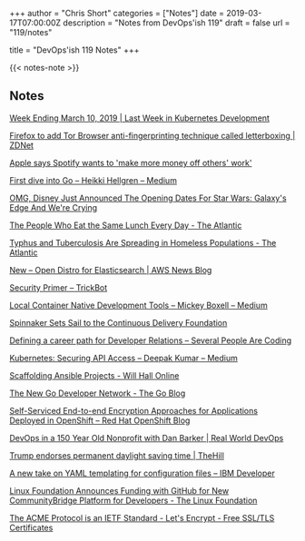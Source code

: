 +++
author = "Chris Short"
categories = ["Notes"]
date = 2019-03-17T07:00:00Z
description = "Notes from DevOps'ish 119"
draft = false
url = "119/notes"

title = "DevOps'ish 119 Notes"
+++

{{< notes-note >}}

## Notes

[Week Ending March 10, 2019 | Last Week in Kubernetes Development](http://lwkd.info/2019/20190312)

[Firefox to add Tor Browser anti-fingerprinting technique called letterboxing | ZDNet](https://www.zdnet.com/article/firefox-to-add-tor-browser-anti-fingerprinting-technique-called-letterboxing/)

[Apple says Spotify wants to 'make more money off others' work'](https://mashable.com/article/apple-response-spotify/#0IMBXFml0Pqf)

[First dive into Go – Heikki Hellgren – Medium](https://medium.com/@drodil/first-dive-into-go-21d7e61024bc)

[OMG, Disney Just Announced The Opening Dates For Star Wars: Galaxy's Edge And We're Crying](https://www.buzzfeed.com/briangalindo/disney-just-announced-the-opening-dates-for-star-wars)

[The People Who Eat the Same Lunch Every Day - The Atlantic](https://www.theatlantic.com/family/archive/2019/03/eating-the-same-thing-lunch-meal/584347/)

[Typhus and Tuberculosis Are Spreading in Homeless Populations - The Atlantic](https://www.theatlantic.com/health/archive/2019/03/typhus-tuberculosis-medieval-diseases-spreading-homeless/584380/)

[New – Open Distro for Elasticsearch | AWS News Blog](https://aws.amazon.com/blogs/aws/new-open-distro-for-elasticsearch/)

[Security Primer – TrickBot](https://www.cisecurity.org/white-papers/security-primer-trickbot/)

[Local Container Native Development Tools – Mickey Boxell – Medium](https://medium.com/@m.r.boxell/local-container-native-development-tools-ef4b1beb472c)

[Spinnaker Sets Sail to the Continuous Delivery Foundation](https://medium.com/netflix-techblog/spinnaker-sets-sail-to-the-continuous-delivery-foundation-e81cd2cbbfeb)

[Defining a career path for Developer Relations – Several People Are Coding](https://slack.engineering/defining-a-career-path-for-developer-relations-cf70257352dd)

[Kubernetes: Securing API Access – Deepak Kumar – Medium](https://medium.com/@rabh9717/kubernetes-securing-api-access-7ee2900a38af)

[Scaffolding Ansible Projects - Will Hall Online](https://www.willhallonline.co.uk/blog/2019-03-08-scaffolding-ansible-projects/)

[The New Go Developer Network - The Go Blog](https://blog.golang.org/go-developer-network)

[Self-Serviced End-to-end Encryption Approaches for Applications Deployed in OpenShift – Red Hat OpenShift Blog](https://blog.openshift.com/self-serviced-end-to-end-encryption-approaches-for-applications-deployed-in-openshift/)

[DevOps in a 150 Year Old Nonprofit with Dan Barker | Real World DevOps](https://www.realworlddevops.com/episodes/devops-in-a-150-year-old-nonprofit)

[Trump endorses permanent daylight saving time | TheHill](https://thehill.com/homenews/administration/433472-trump-endorses-permanent-daylight-saving-time)

[A new take on YAML templating for configuration files – IBM Developer](https://developer.ibm.com/blogs/yaml-templating-tool-to-simplify-complex-configuration-management/)

[Linux Foundation Announces Funding with GitHub for New CommunityBridge Platform for Developers - The Linux Foundation](https://www.linuxfoundation.org/press-release/2019/03/linux-foundation-announces-funding-with-github-for-new-communitybridge-platform-for-developers/)

[The ACME Protocol is an IETF Standard - Let's Encrypt - Free SSL/TLS Certificates](https://letsencrypt.org/2019/03/11/acme-protocol-ietf-standard.html)

